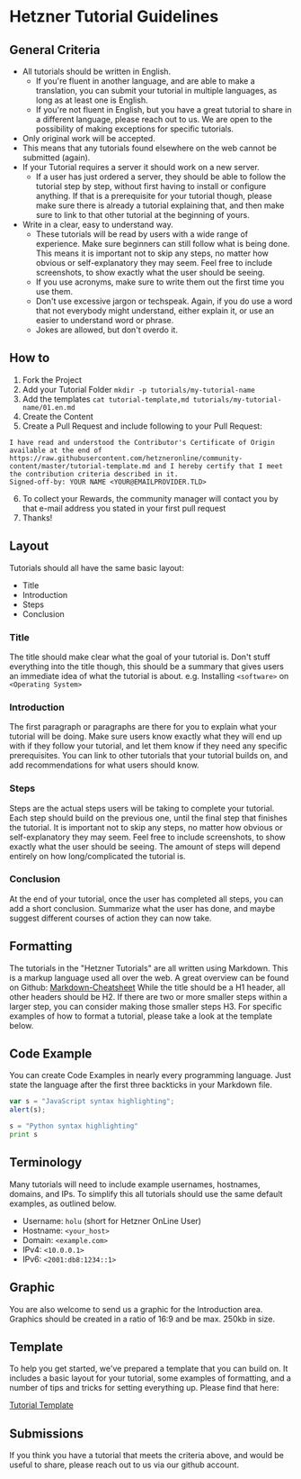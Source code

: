 # Hetzner Tutorial Guidelines
## General Criteria
* All tutorials should be written in English.
  * If you're fluent in another language, and are able to make a translation, you can submit your tutorial in multiple languages, as long as at least one is English.
   * If you're not fluent in English, but you have a great tutorial to share in a different language, please reach out to us. We are open to the possibility of making exceptions for specific tutorials.
* Only original work will be accepted.
 * This means that any tutorials found elsewhere on the web cannot be submitted (again).
* If your Tutorial requires a server it should work on a new server.
   * If a user has just ordered a server, they should be able to follow the tutorial step by step, without first having to install or configure anything. If that is a prerequisite for your tutorial though, please make sure there is already a tutorial explaining that, and then make sure to link to that other tutorial at the beginning of yours.
* Write in a clear, easy to understand way.
   * These tutorials will be read by users with a wide range of experience. Make sure beginners can still follow what is being done. This means it is important not to skip any steps, no matter how obvious or self-explanatory they may seem. Feel free to include screenshots, to show exactly what the user should be seeing.
   * If you use acronyms, make sure to write them out the first time you use them.
   * Don't use excessive jargon or techspeak. Again, if you do use a word that not everybody might understand, either explain it, or use an easier to understand word or phrase.
   * Jokes are allowed, but don't overdo it.

## How to 

1. Fork the Project
2. Add your Tutorial Folder
   `mkdir -p tutorials/my-tutorial-name`
3. Add the templates 
   `cat tutorial-template,md tutorials/my-tutorial-name/01.en.md`
4. Create the Content
5. Create a Pull Request and include following to your Pull Request:

```
I have read and understood the Contributor's Certificate of Origin
available at the end of https://raw.githubusercontent.com/hetzneronline/community-content/master/tutorial-template.md and I hereby certify that I meet the contribution criteria described in it.
Signed-off-by: YOUR NAME <YOUR@EMAILPROVIDER.TLD>
```

6. To collect your Rewards, the community manager will contact you by that e-mail address you stated in your first pull request
7. Thanks!


## Layout
Tutorials should all have the same basic layout:

 * Title
 * Introduction
 * Steps
 * Conclusion

### Title
The title should make clear what the goal of your tutorial is. Don't stuff everything into the title though, this should be a summary that gives users an immediate idea of what the tutorial is about. e.g. Installing `<software>` on `<Operating System>`

### Introduction
The first paragraph or paragraphs are there for you to explain what your tutorial will be doing. Make sure users know exactly what they will end up with if they follow your tutorial, and let them know if they need any specific prerequisites. You can link to other tutorials that your tutorial builds on, and add recommendations for what users should know.

### Steps
Steps are the actual steps users will be taking to complete your tutorial. Each step should build on the previous one, until the final step that finishes the tutorial. It is important not to skip any steps, no matter how obvious or self-explanatory they may seem. Feel free to include screenshots, to show exactly what the user should be seeing. The amount of steps will depend entirely on how long/complicated the tutorial is.

### Conclusion
At the end of your tutorial, once the user has completed all steps, you can add a short conclusion. Summarize what the user has done, and maybe suggest different courses of action they can now take.

## Formatting
The tutorials in the "Hetzner Tutorials" are all written using Markdown. This is a markup language used all over the web. A great overview can be found on Github:
[Markdown-Cheatsheet](https://github.com/adam-p/markdown-here/wiki/Markdown-Cheatsheet "Github")
While the title should be a H1 header, all other headers should be H2. If there are two or more smaller steps within a larger step, you can consider making those smaller steps H3.
For specific examples of how to format a tutorial, please take a look at the template below.

## Code Example
You can create Code Examples in nearly every programming language. Just state the language after the first three backticks in your Markdown file.

```javascript
var s = "JavaScript syntax highlighting";
alert(s);
```
 
```python
s = "Python syntax highlighting"
print s
```

## Terminology
Many tutorials will need to include example usernames, hostnames, domains, and IPs. To simplify this all tutorials should use the same default examples, as outlined below.

* Username: `holu` (short for Hetzner OnLine User)
* Hostname: `<your_host>`
* Domain: `<example.com>`
* IPv4: `<10.0.0.1>`
* IPv6: `<2001:db8:1234::1>`

## Graphic
You are also welcome to send us a graphic for the Introduction area. Graphics should be created in a ratio of 16:9 and be max. 250kb in size.

## Template
To help you get started, we've prepared a template that you can build on. It includes a basic layout for your tutorial, some examples of formatting, and a number of tips and tricks for setting everything up. Please find that here:

[Tutorial Template](tutorial-template.md)

## Submissions
If you think you have a tutorial that meets the criteria above, and would be useful to share, please reach out to us via our github account.
